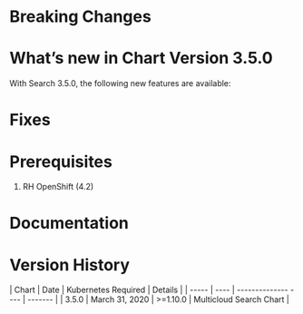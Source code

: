 # Breaking Changes

# What’s new in Chart Version 3.5.0

With Search 3.5.0, the following new
features are available:


# Fixes

# Prerequisites
1. RH OpenShift (4.2)

# Documentation

# Version History

| Chart | Date | Kubernetes Required |  Details |
| ----- | ---- | -------------- ---- |  ------- |
| 3.5.0 | March 31, 2020 | >=1.10.0 |  Multicloud Search Chart |

